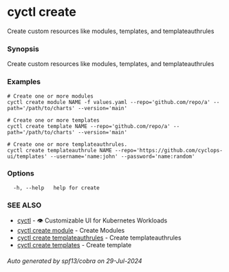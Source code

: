 # cyctl create

Create custom resources like modules, templates, and templateauthrules

### Synopsis

Create custom resources like modules, templates, and templateauthrules

### Examples

```
# Create one or more modules
cyctl create module NAME -f values.yaml --repo='github.com/repo/a' --path='/path/to/charts' --version='main' 

# Create one or more templates
cyctl create template NAME --repo='github.com/repo/a' --path='/path/to/charts' --version='main'

# Create one or more templateauthrules.
cyctl create templateauthrule NAME --repo='https://github.com/cyclops-ui/templates' --username='name:john' --password='name:random'
```

### Options

```
  -h, --help   help for create
```

### SEE ALSO

* [cyctl](cyctl.md)	 - 👁️ Customizable UI for Kubernetes Workloads
* [cyctl create module](cyctl_create_module.md)	 - Create Modules
* [cyctl create templateauthrules](cyctl_create_templateauthrules.md)	 - Create templateauthrules
* [cyctl create templates](cyctl_create_templates.md)	 - Create template

###### Auto generated by spf13/cobra on 29-Jul-2024
